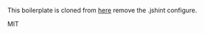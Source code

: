 This boilerplate is cloned from  [here](ruanyf/react-babel-webpack-boilerplate)
remove the .jshint configure.


MIT
